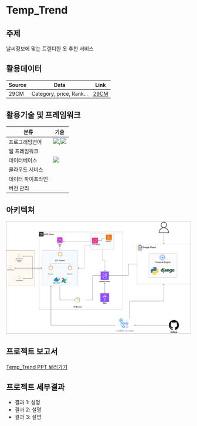 # Temp_Trend

## 주제

날씨정보에 맞는 트렌디한 옷 추천 서비스

## 활용데이터

| Source | Data                        | Link                                                                                      |
|--------|-----------------------------|-------------------------------------------------------------------------------------------|
| 29CM   | Category, price, Rank...    | [29CM](https://shop.29cm.co.kr/best-items?category_large_code=268100100)   |

## 활용기술 및 프레임워크

| 분류                | 기술                                          |
|---------------------|-----------------------------------------------|
| 프로그래밍언어       |<img src="https://img.shields.io/badge/Python-3776AB?style=for-the-badge&logo=Python&logoColor=white">,<img src="https://img.shields.io/badge/JavaScript-F7DF1E?style=for-the-badge&logo=JavaScript&logoColor=white"> |
| 웹 프레임워크        | |
| 데이터베이스         |<img src="https://img.shields.io/badge/Redis-DC382D?style=for-the-badge&logo=Redis&logoColor=white">  |
| 클라우드 서비스      |  |
| 데이터 파이프라인    | |
| 버전 관리            | |

## 아키텍쳐

![Architecture](img/temp_trend_arch.png)

## 프로젝트 보고서

[Temp_Trend PPT 보러가기](https://www.canva.com/design/DAGNoDAbJ6s/zMFla5cpJsxTEQtNYdDiLA/edit)

## 프로젝트 세부결과

- 결과 1: 설명
- 결과 2: 설명
- 결과 3: 설명